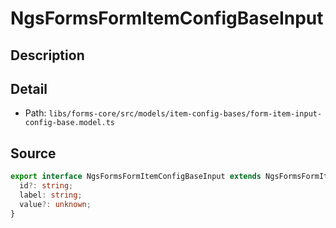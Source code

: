 # NgsFormsFormItemConfigBaseInput

## Description


## Detail
* Path: `libs/forms-core/src/models/item-config-bases/form-item-input-config-base.model.ts`

## Source
```typescript
export interface NgsFormsFormItemConfigBaseInput extends NgsFormsFormItemConfigBaseItemWithNameAndValidators {
  id?: string;
  label: string;
  value?: unknown;
}
```
